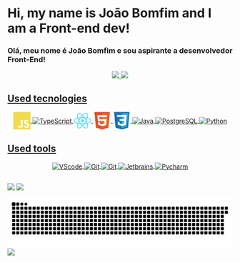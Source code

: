 <h1>Hi, my name is <strong color="blue">João Bomfim</strong> and I am a Front-end dev!</h1>
<h3>Olá, meu nome é João Bomfim e sou aspirante a desenvolvedor Front-End!</h3>
<div align="center">
  <a href="https://github.com/jj0han">
  <img height="180em" src="https://github-readme-stats.vercel.app/api?username=jj0han&show_icons=true&theme=github_dark&include_all_commits=true&count_private=true"/>
  <img height="180em" src="https://github-readme-stats.vercel.app/api/top-langs/?username=jj0han&layout=compact&langs_count=7&theme=github_dark&"/>
</div>
<h2>Used tecnologies</h2>
<div align="center">
  <img align="center" alt="JavaScript" height="40" width="40" src="https://raw.githubusercontent.com/devicons/devicon/master/icons/javascript/javascript-plain.svg">
  <img align="center" alt="TypeScript" height="40" width="40" src="https://cdn.jsdelivr.net/gh/devicons/devicon/icons/typescript/typescript-original.svg" />
  <img align="center" alt="React" height="40" width="40" src="https://raw.githubusercontent.com/devicons/devicon/master/icons/react/react-original.svg">
  <img align="center" alt="HTML" height="40" width="40" src="https://raw.githubusercontent.com/devicons/devicon/master/icons/html5/html5-original.svg">
  <img align="center" alt="CSS" height="40" width="40" src="https://raw.githubusercontent.com/devicons/devicon/master/icons/css3/css3-original.svg">
  <img align="center" alt="Java" height="40" width="40" src="https://cdn.jsdelivr.net/gh/devicons/devicon/icons/java/java-original.svg">
  <img align="center" alt="PostgreSQL" height="40" width="40" src="https://cdn.jsdelivr.net/gh/devicons/devicon/icons/postgresql/postgresql-original.svg">
  <img align="center" alt="Python" height="40" width="40" src="https://cdn.jsdelivr.net/gh/devicons/devicon/icons/python/python-original.svg">
  
</div>

##
  
<h2>Used tools</h2>
<div align="center">
  <img align="center" alt="VScode" height="40" width="40" src="https://cdn.jsdelivr.net/gh/devicons/devicon/icons/vscode/vscode-original.svg">
  <img align="center" alt="Git" height="40" width="40" src="https://cdn.jsdelivr.net/gh/devicons/devicon/icons/git/git-original.svg">
  <img align="center" alt="Git" height="40" width="40" src="https://cdn.jsdelivr.net/gh/devicons/devicon/icons/npm/npm-original-wordmark.svg" />
  <img align="center" alt="Jetbrains" height="40" width="40" src="https://cdn.jsdelivr.net/gh/devicons/devicon/icons/jetbrains/jetbrains-original.svg">
  <img align="center" alt="Pycharm" height="40" width="40" src="https://cdn.jsdelivr.net/gh/devicons/devicon/icons/pycharm/pycharm-original.svg">
</div>

##
 
<div> 
  <a href = "mailto:joaovictorbomfim@gmail.com"><img src="https://img.shields.io/badge/-Gmail-%23333?style=for-the-badge&logo=gmail&logoColor=white" target="_blank"></a>
  <a href="linkedin.com/in/joão-bomfim-957a04237/" target="_blank"><img src="https://img.shields.io/badge/-LinkedIn-%230077B5?style=for-the-badge&logo=linkedin&logoColor=white" target="_blank"></a>
 
  ![Snake animation](https://github.com/jj0han/jj0han/blob/output/github-contribution-grid-snake.svg)
  ![](https://komarev.com/ghpvc/?username=jj0han)
 
</div>
